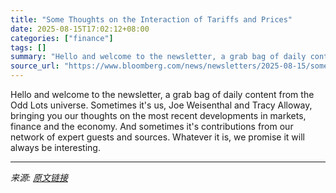 ```yaml
---
title: "Some Thoughts on the Interaction of Tariffs and Prices"
date: 2025-08-15T17:02:12+08:00
categories: ["finance"]
tags: []
summary: "Hello and welcome to the newsletter, a grab bag of daily content from the Odd Lots universe. Sometimes it's us, Joe Weisenthal and Tracy Alloway, bringing you our thoughts on the most recent developme"
source_url: "https://www.bloomberg.com/news/newsletters/2025-08-15/some-thoughts-on-the-interaction-of-tariffs-and-prices"
---
```


Hello and welcome to the newsletter, a grab bag of daily content from the Odd Lots universe. Sometimes it's us, Joe Weisenthal and Tracy Alloway, bringing you our thoughts on the most recent developments in markets, finance and the economy. And sometimes it's contributions from our network of expert guests and sources. Whatever it is, we promise it will always be interesting.

---

*来源: [原文链接](https://www.bloomberg.com/news/newsletters/2025-08-15/some-thoughts-on-the-interaction-of-tariffs-and-prices)*
